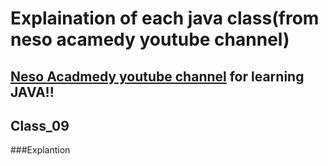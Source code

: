 # Explaination of each java class(from neso acamedy youtube channel)
## [Neso Acadmedy youtube channel](https://www.youtube.com/watch?v=VHbSopMyc4M&list=PLBlnK6fEyqRjKA_NuK9mHmlk0dZzuP1P5) for learning JAVA!!
## Class_09
###Explantion
